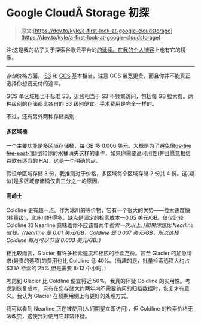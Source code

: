# Google CloudÂ Storage 初探

> 原文:[https://dev.to/kyle/a-first-look-at-google-cloudstorage](https://dev.to/kyle/a-first-look-at-google-cloudstorage)

注:这是我的帖子关于探索谷歌云平台的[的延续。在](https://dev.to/kyle/a-first-look-at-google-cloudplatform)[我的个人博客](https://kyle.io/2017/07/first-look-google-cloud-storage/)上也有它的镜像。

* * *

*存储*价格方面， [S3](https://aws.amazon.com/s3/pricing/) 和 [GCS](https://cloud.google.com/storage/pricing) 基本相当，注意 GCS 带宽更贵，而且你并不能真正选择你想要支付的速率。

GCS 单区域相当于标准 S3，近线相当于 S3 不频繁访问，包括每 GB 检索费。两种级别的存储都比各自的 S3 级别便宜。手术费用是完全一样的。

不过，还有另外两种存储类别:

#### [](#multiregion-buckets)多区域桶

一个主要功能是多区域存储桶，每 GB 多 0.006 美元。大概是为了避免像[us-~~tire fire~~-east-1](http://tirefi.re/aws/)翻倒和你的水桶消失这样的事件，如果你需要高可用性(并且愿意相信谷歌有适当的 HA)，这是一个明确的点。

假设单区域存储 3 份，我推测对于价格，多区域每个区域存储 2 份共 4 份。这(疑似)是多区域存储桶仅贵三分之一的原因。

#### [](#coldline)高岭土

Coldline 更有趣一点。作为冰川的等价物，它有一个很大的优势——检索速度快(秒量级)，比冰川好得多。缺点是固定的检索成本—0.05 美元/GB。仅仅比较 Coldline 和 Nearline 意味着你不应该每两年*检索一次以上。)如果你想比 Nearline 省钱。(Nearline 是 0.01 美元/GB，Coldline 是 0.007 美元/GB，所以选择 Coldline 每月可以节省 0.003 美元/GB。)*

相比较而言，Glacier 有许多检索速度和相应的检索定价。甚至 Glacier 的加急请求(最贵的选项)的费用也比 Coldline 低 40%。(有趣的是，批量检索选项大约占 S3 IA 检索的 25%,但是需要 8-12 个小时。)

考虑到 Glacier 比 Coldline 便宜将近 50%，我真的怀疑 Coldline 的实用性。考虑到恢复成本，只有在您存储大约两年内不需要访问的归档数据时，恢复才有意义。我认为 Glacier 在预期用例上有更好的处理方式。

我可以看到 Nearline 正在被使用(人们期望立即访问)，但 Coldline 的检索价格无法改变，这使我对使用它非常怀疑。